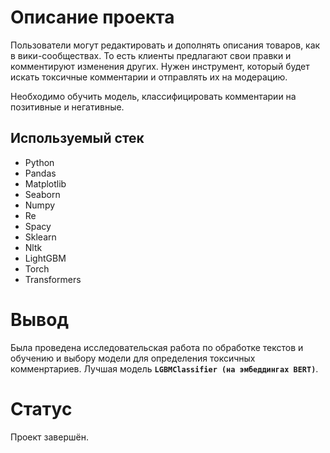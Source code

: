 # Описание проекта

Пользователи могут редактировать и дополнять описания товаров, как в вики-сообществах. То есть клиенты предлагают свои правки и комментируют изменения других. Нужен инструмент, который будет искать токсичные комментарии и отправлять их на модерацию.

Необходимо обучить модель, классифицировать комментарии на позитивные и негативные. 

## Используемый стек

- Python
- Pandas
- Matplotlib
- Seaborn
- Numpy
- Re
- Spacy
- Sklearn
- Nltk
- LightGBM
- Torch
- Transformers

# Вывод

Была проведена исследовательская работа по обработке текстов и обучению и выбору модели для определения токсичных комменртариев. Лучшая модель **`LGBMClassifier (на эмбеддингах BERT)`**.

# Статус

Проект завершён.